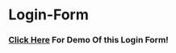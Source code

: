 # Login-Form
<h3><a href="https://rohuthecoder.github.io/Login-Form/">Click Here</a> For Demo Of this Login Form!</h3>

